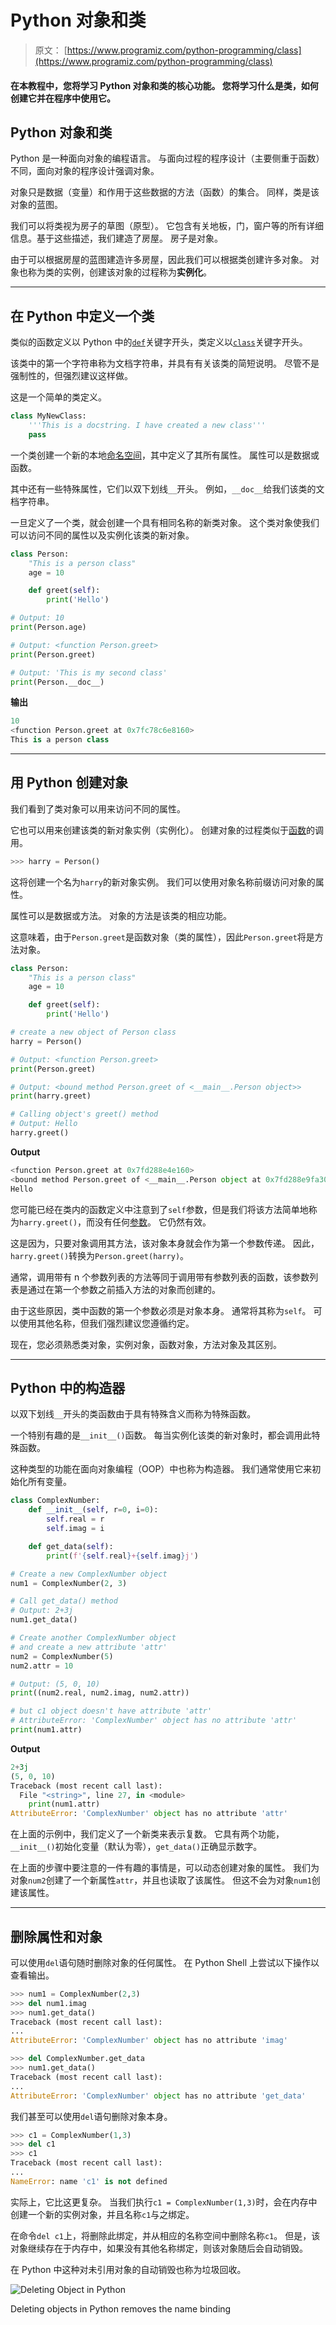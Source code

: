 # Python 对象和类

> 原文： [https://www.programiz.com/python-programming/class](https://www.programiz.com/python-programming/class)

#### 在本教程中，您将学习 Python 对象和类的核心功能。 您将学习什么是类，如何创建它并在程序中使用它。

## Python 对象和类

Python 是一种面向对象的编程语言。 与面向过程的程序设计（主要侧重于函数）不同，面向对象的程序设计强调对象。

对象只是数据（变量）和作用于这些数据的方法（函数）的集合。 同样，类是该对象的蓝图。

我们可以将类视为房子的草图（原型）。 它包含有关地板，门，窗户等的所有详细信息。基于这些描述，我们建造了房屋。 房子是对象。

由于可以根据房屋的蓝图建造许多房屋，因此我们可以根据类创建许多对象。 对象也称为类的实例，创建该对象的过程称为**实例化**。

* * *

## 在 Python 中定义一个类

类似的函数定义以 Python 中的[`def`](/python-programming/keyword-list#def)关键字开头，类定义以[`class`](/python-programming/keyword-list#class)关键字开头。

该类中的第一个字符串称为文档字符串，并具有有关该类的简短说明。 尽管不是强制性的，但强烈建议这样做。

这是一个简单的类定义。

```py
class MyNewClass:
    '''This is a docstring. I have created a new class'''
    pass
```

一个类创建一个新的本地[命名空间](/python-programming/namespace)，其中定义了其所有属性。 属性可以是数据或函数。

其中还有一些特殊属性，它们以双下划线`__`开头。 例如，`__doc__`给我们该类的文档字符串。

一旦定义了一个类，就会创建一个具有相同名称的新类对象。 这个类对象使我们可以访问不同的属性以及实例化该类的新对象。

```py
class Person:
    "This is a person class"
    age = 10

    def greet(self):
        print('Hello')

# Output: 10
print(Person.age)

# Output: <function Person.greet>
print(Person.greet)

# Output: 'This is my second class'
print(Person.__doc__)
```

**输出**

```py
10
<function Person.greet at 0x7fc78c6e8160>
This is a person class
```

* * *

## 用 Python 创建对象

我们看到了类对象可以用来访问不同的属性。

它也可以用来创建该类的新对象实例（实例化）。 创建对象的过程类似于[函数](/python-programming/function)的调用。

```py
>>> harry = Person()
```

这将创建一个名为`harry`的新对象实例。 我们可以使用对象名称前缀访问对象的属性。

属性可以是数据或方法。 对象的方法是该类的相应功能。

这意味着，由于`Person.greet`是函数对象（类的属性），因此`Person.greet`将是方法对象。

```py
class Person:
    "This is a person class"
    age = 10

    def greet(self):
        print('Hello')

# create a new object of Person class
harry = Person()

# Output: <function Person.greet>
print(Person.greet)

# Output: <bound method Person.greet of <__main__.Person object>>
print(harry.greet)

# Calling object's greet() method
# Output: Hello
harry.greet()
```

**Output**

```py
<function Person.greet at 0x7fd288e4e160>
<bound method Person.greet of <__main__.Person object at 0x7fd288e9fa30>>
Hello
```

您可能已经在类内的函数定义中注意到了`self`参数，但是我们将该方法简单地称为`harry.greet()`，而没有任何[参数](/python-programming/function-argument)。 它仍然有效。

这是因为，只要对象调用其方法，该对象本身就会作为第一个参数传递。 因此，`harry.greet()`转换为`Person.greet(harry)`。

通常，调用带有 n 个参数列表的方法等同于调用带有参数列表的函数，该参数列表是通过在第一个参数之前插入方法的对象而创建的。

由于这些原因，类中函数的第一个参数必须是对象本身。 通常将其称为`self`。 可以使用其他名称，但我们强烈建议您遵循约定。

现在，您必须熟悉类对象，实例对象，函数对象，方法对象及其区别。

* * *

## Python 中的构造器

以双下划线`__`开头的类函数由于具有特殊含义而称为特殊函数。

一个特别有趣的是`__init__()`函数。 每当实例化该类的新对象时，都会调用此特殊函数。

这种类型的功能在面向对象编程（OOP）中也称为构造器。 我们通常使用它来初始化所有变量。

```py
class ComplexNumber:
    def __init__(self, r=0, i=0):
        self.real = r
        self.imag = i

    def get_data(self):
        print(f'{self.real}+{self.imag}j')

# Create a new ComplexNumber object
num1 = ComplexNumber(2, 3)

# Call get_data() method
# Output: 2+3j
num1.get_data()

# Create another ComplexNumber object
# and create a new attribute 'attr'
num2 = ComplexNumber(5)
num2.attr = 10

# Output: (5, 0, 10)
print((num2.real, num2.imag, num2.attr))

# but c1 object doesn't have attribute 'attr'
# AttributeError: 'ComplexNumber' object has no attribute 'attr'
print(num1.attr)
```

**Output**

```py
2+3j
(5, 0, 10)
Traceback (most recent call last):
  File "<string>", line 27, in <module>
    print(num1.attr)
AttributeError: 'ComplexNumber' object has no attribute 'attr'
```

在上面的示例中，我们定义了一个新类来表示复数。 它具有两个功能，`__init__()`初始化变量（默认为零），`get_data()`正确显示数字。

在上面的步骤中要注意的一件有趣的事情是，可以动态创建对象的属性。 我们为对象`num2`创建了一个新属性`attr`，并且也读取了该属性。 但这不会为对象`num1`创建该属性。

* * *

## 删除属性和对象

可以使用`del`语句随时删除对象的任何属性。 在 Python Shell 上尝试以下操作以查看输出。

```py
>>> num1 = ComplexNumber(2,3)
>>> del num1.imag
>>> num1.get_data()
Traceback (most recent call last):
...
AttributeError: 'ComplexNumber' object has no attribute 'imag'

>>> del ComplexNumber.get_data
>>> num1.get_data()
Traceback (most recent call last):
...
AttributeError: 'ComplexNumber' object has no attribute 'get_data'
```

我们甚至可以使用`del`语句删除对象本身。

```py
>>> c1 = ComplexNumber(1,3)
>>> del c1
>>> c1
Traceback (most recent call last):
...
NameError: name 'c1' is not defined
```

实际上，它比这更复杂。 当我们执行`c1 = ComplexNumber(1,3)`时，会在内存中创建一个新的实例对象，并且名称`c1`与之绑定。

在命令`del c1`上，将删除此绑定，并从相应的名称空间中删除名称`c1`。 但是，该对象继续存在于内存中，如果没有其他名称绑定，则该对象随后会自动销毁。

在 Python 中这种对未引用对象的自动销毁也称为垃圾回收。

![Deleting Object in Python](img/9688875b5859e048a719e6026160a2f5.png "Deleting Object in Python")

Deleting objects in Python removes the name binding

